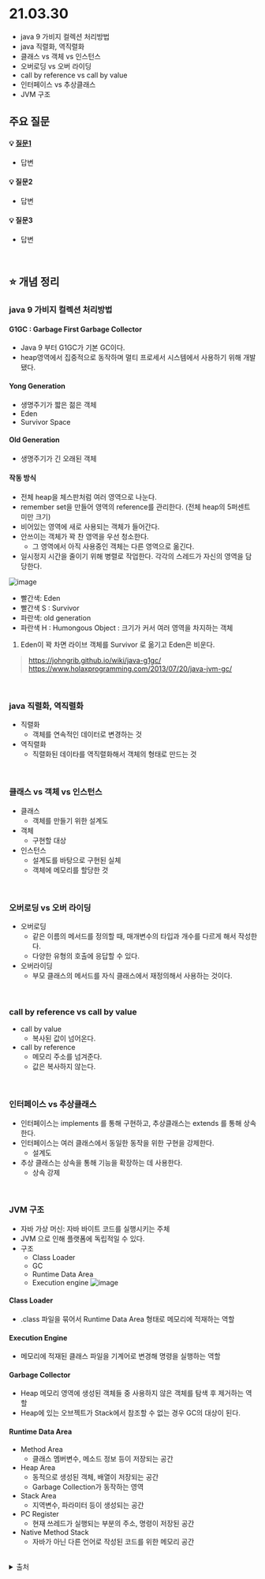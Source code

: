 # 21.03.30
* java 9 가비지 컬렉션 처리방법
* java 직렬화, 역직렬화
* 클래스 vs 객체 vs 인스턴스
* 오버로딩 vs 오버 라이딩
* call by reference vs call by value
* 인터페이스 vs 추상클래스
* JVM 구조
## 주요 질문

#### 💡 [질문1](#개념1)
   * 답변
   
#### 💡 질문2
   * 답변
   
#### 💡 질문3
   * 답변


<br/>

## ⭐ 개념 정리

### java 9 가비지 컬렉션 처리방법
#### G1GC : Garbage First Garbage Collector
   * Java 9 부터 G1GC가 기본 GC이다.
   * heap영역에서 집중적으로 동작하며 멀티 프로세서 시스템에서 사용하기 위해 개발됐다.

#### Yong Generation
   * 생명주기가 짧은 젊은 객체
   * Eden
   * Survivor Space
#### Old Generation
   * 생명주기가 긴 오래된 객체
#### 작동 방식
   * 전체 heap을 체스판처럼 여러 영역으로 나눈다.
   * remember set을 만들어 영역의 reference를 관리한다. (전체 heap의 5퍼센트 미만 크기)
   * 비어있는 영역에 새로 사용되는 객체가 들어간다.
   * 안쓰이는 객체가 꽉 찬 영역을 우선 청소한다.
      * 그 영역에서 아직 사용중인 객체는 다른 영역으로 옮긴다.
   * 일시정지 시간을 줄이기 위해 병렬로 작업한다.  각각의 스레드가 자신의 영역을 담당한다.

   ![image](https://user-images.githubusercontent.com/39117025/113121689-dba39500-924d-11eb-8cd9-dd69fb813fb4.png)

   * 빨간색: Eden
   * 빨간색 S : Survivor
   * 파란색: old generation
   * 파란색 H : Humongous Object : 크기가 커서 여러 영역을 차지하는 객체
   1. Eden이 꽉 차면 라이브 객체를 Survivor 로 옮기고 Eden은 비운다.

> https://johngrib.github.io/wiki/java-g1gc/ 
> https://www.holaxprogramming.com/2013/07/20/java-jvm-gc/
<br/>

### java 직렬화, 역직렬화
   * 직렬화
      * 객체를 연속적인 데이터로 변경하는 것
   * 역직렬화
      * 직렬화된 데이타를 역직렬화해서 객체의 형태로 만드는 것
<br/>

### 클래스 vs 객체 vs 인스턴스
   * 클래스
      * 객체를 만들기 위한 설계도
   * 객체
      * 구현할 대상
   * 인스턴스
      * 설계도를 바탕으로 구현된 실체
      * 객체에 메모리를 할당한 것

   <br/>

### 오버로딩 vs 오버 라이딩
   * 오버로딩
      * 같은 이름의 메서드를 정의할 때, 매개변수의 타입과 개수를 다르게 해서 작성한다.
      * 다양한 유형의 호출에 응답할 수 있다.
   * 오버라이딩
      * 부모 클래스의 메서드를 자식 클래스에서 재정의해서 사용하는 것이다.

   <br/>

### call by reference vs call by value
   * call by value
      * 복사된 값이 넘어온다.
   * call by reference
      * 메모리 주소를 넘겨준다.
      * 값은 복사하지 않는다.
   <br/>

### 인터페이스 vs 추상클래스
   * 인터페이스는 implements 를 통해 구현하고, 추상클래스는 extends 를 통해 상속한다.
   * 인터페이스는 여러 클래스에서 동일한 동작을 위한 구현을 강제한다.
      * 설계도
   * 추상 클래스는 상속을 통해 기능을 확장하는 데 사용한다.
      * 상속 강제
   <br/>

### JVM 구조
   * 자바 가상 머신: 자바 바이트 코드를 실행시키는 주체
   * JVM 으로 인해 플랫폼에 독립적일 수 있다.
   * 구조
      * Class Loader
      * GC
      * Runtime Data Area
      * Execution engine
![image](https://user-images.githubusercontent.com/39117025/113103998-f4ef1600-923a-11eb-9fde-f11c9bb854c7.png)

#### Class Loader
* .class 파일을 묶어서 Runtime Data Area 형태로 메모리에 적재하는 역할
#### Execution Engine
* 메모리에 적재된 클래스 파일을 기계어로 변경해 명령을 실행하는 역할
#### Garbage Collector
* Heap 메모리 영역에 생성된 객체들 중 사용하지 않은 객체를 탐색 후 제거하는 역할
* Heap에 있는 오브젝트가 Stack에서 참조할 수 없는 경우 GC의 대상이 된다.
#### Runtime Data Area
* Method Area
   * 클래스 멤버변수, 메소드 정보 등이 저장되는 공간
* Heap Area
   * 동적으로 생성된 객체, 배열이 저장되는 공간
   * Garbage Collection가 동작하는 영역
* Stack Area
   * 지역변수, 파라미터 등이 생성되는 공간
* PC Register
   * 현재 쓰레드가 실행되는 부분의 주소, 명령이 저장된 공간
* Native Method Stack
   * 자바가 아닌 다른 언어로 작성된 코드를 위한 메모리 공간
<br/>
<details markdown="1">
    <summary>출처</summary>
    <!--summary 아래 빈칸 공백 두고 내용을 적는공간-->
    출처적어주세요
</details>